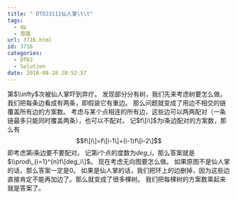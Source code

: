 ```yaml
---
title: " DTOJ3111仙人掌\t\t"
tags:
  - dp
  - 思路
url: 3716.html
id: 3716
categories:
  - DTOJ
  - Solution
date: 2018-08-28 20:52:57
---
```


第$\\infty$次被仙人掌吓到弃疗。 发现部分分有树，我们先来考虑树要怎么做。 我们把每条边看成有两条，即假装它有重边。 那么问题就变成了用边不相交的链覆盖所有边的方案数。 考虑与某个点相连的所有边，这些边可以两两配对（一条链最多只能同时覆盖两条），也可以不配对。 记$f\[i\]$为$i$条边配对的方案数，那么有 $$f\[i\]=f\[i-1\]+(i-1)f\[i-2\]$$ 即考虑第$i$条边要不要配对。 记第$i$个点的度数为$deg\_i$，那么答案就是$\\prod\_{i=1}^{n}f\[deg_i\]$。 现在考虑无向图要怎么做。 如果原图不是仙人掌的话，那么答案一定是$0$。 如果是仙人掌的话，我们把环上的边删掉，因为这些边直接肯定不能再加边了。那么就变成了很多棵树。 我们把每棵树的方案数乘起来就是答案了。